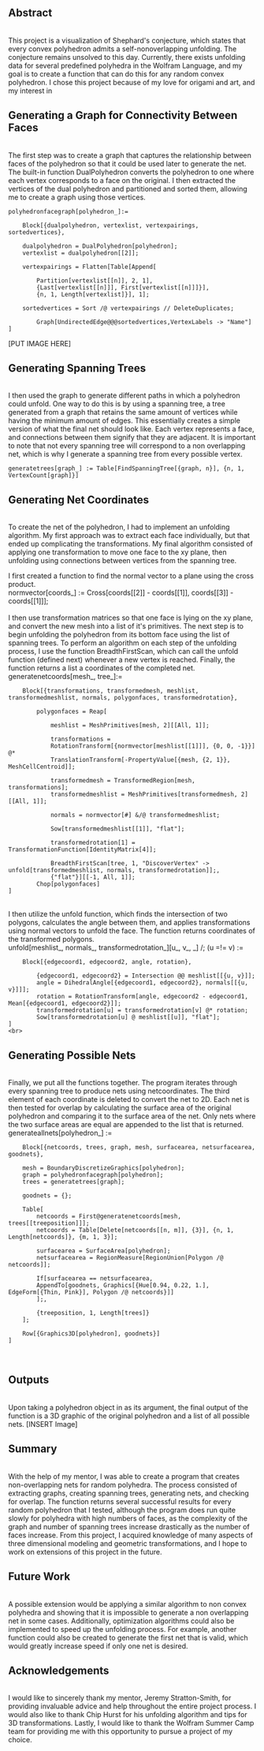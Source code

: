 ## Abstract
<br>
This project is a visualization of Shephard's conjecture, which states that every convex polyhedron admits a self-nonoverlapping unfolding. The conjecture remains unsolved to this day. Currently, there exists unfolding data for several predefined polyhedra in the Wolfram Language, and my goal is to create a function that can do this for any random convex polyhedron. I chose this project because of my love for origami and art, and my interest in 

## Generating a Graph for Connectivity Between Faces
<br>
The first step was to create a graph that captures the relationship between faces of the polyhedron so that it could be used later to generate the net. The built-in function DualPolyhedron converts the polyhedron to one where each vertex corresponds to a face on the original. I then extracted the vertices of the dual polyhedron and partitioned and sorted them, allowing me to create a graph using those vertices.

	polyhedronfacegraph[polyhedron_]:= 
    
		Block[{dualpolyhedron, vertexlist, vertexpairings, sortedvertices},

		dualpolyhedron = DualPolyhedron[polyhedron];  
		vertexlist = dualpolyhedron[[2]];   

		vertexpairings = Flatten[Table[Append[

			Partition[vertexlist[[n]], 2, 1], 
			{Last[vertexlist[[n]]], First[vertexlist[[n]]]}],  
			{n, 1, Length[vertexlist]}], 1];

		sortedvertices = Sort /@ vertexpairings // DeleteDuplicates; 

	        Graph[UndirectedEdge@@@sortedvertices,VertexLabels -> "Name"] 
    ]
    
[PUT IMAGE HERE]

## Generating Spanning Trees 
<br>
I then used the graph to generate different paths in which a polyhedron could unfold. One way to do this is by using a spanning tree, a tree generated from a graph that retains the same amount of vertices while having the minimum amount of edges. This essentially creates a simple version of what the final net should look like. Each vertex represents a face, and connections between them signify that they are adjacent. It is important to note that not every spanning tree will correspond to a non overlapping net, which is why I generate a spanning tree from every possible vertex.

	generatetrees[graph_] := Table[FindSpanningTree[{graph, n}], {n, 1, VertexCount[graph]}]
	
## Generating Net Coordinates
<br>
To create the net of the polyhedron, I had to implement an unfolding algorithm. My first approach was to extract each face individually, but that ended up complicating the transformations. My final algorithm consisted of applying one transformation to move one face to the xy plane, then unfolding using connections between vertices from the spanning tree. 

I first created a function to find the normal vector to a plane using the cross product.
<br>
	normvector[coords_] := Cross[coords[[2]] - coords[[1]], coords[[3]] - coords[[1]]];  
<br>
I then use transformation matrices so that one face is lying on the xy plane, and convert the new mesh into a list of it's primitives. The next step is to begin unfolding the polyhedron from its bottom face using the list of spanning trees. To perform an algorithm on each step of the unfolding process, I use the function BreadthFirstScan, which can call the unfold function (defined next) whenever a new vertex is reached. Finally, the function returns a list a coordinates of the completed net.
   <br> 
	generatenetcoords[mesh_, tree_]:=
    
		Block[{transformations, transformedmesh, meshlist, transformedmeshlist, normals, polygonfaces, transformedrotation},

			polygonfaces = Reap[

				meshlist = MeshPrimitives[mesh, 2][[All, 1]];

				transformations =      
				RotationTransform[{normvector[meshlist[[1]]], {0, 0, -1}}] @*   
				TranslationTransform[-PropertyValue[{mesh, {2, 1}}, MeshCellCentroid]];  

				transformedmesh = TransformedRegion[mesh, transformations];      
				transformedmeshlist = MeshPrimitives[transformedmesh, 2][[All, 1]];     

				normals = normvector[#] &/@ transformedmeshlist;    

				Sow[transformedmeshlist[[1]], "flat"];

				transformedrotation[1] = TransformationFunction[IdentityMatrix[4]];

				BreadthFirstScan[tree, 1, "DiscoverVertex" -> unfold[transformedmeshlist, normals, transformedrotation]];,  
				{"flat"}][[-1, All, 1]];
			Chop[polygonfaces]
	]
<br>	
I then utilize the unfold function, which finds the intersection of two polygons, calculates the angle between them, and applies transformations using normal vectors to unfold the face. The function returns coordinates of the transformed polygons.
<br>
	unfold[meshlist_, normals_, transformedrotation_][u_, v_, _] /; (u =!= v) :=

		Block[{edgecoord1, edgecoord2, angle, rotation},

			{edgecoord1, edgecoord2} = Intersection @@ meshlist[[{u, v}]]; 
			angle = DihedralAngle[{edgecoord1, edgecoord2}, normals[[{u, v}]]];
			rotation = RotationTransform[angle, edgecoord2 - edgecoord1, Mean[{edgecoord1, edgecoord2}]];
			transformedrotation[u] = transformedrotation[v] @* rotation;
			Sow[transformedrotation[u] @ meshlist[[u]], "flat"];
	]
    <br>
    
## Generating Possible Nets
<br>
Finally, we put all the functions together. The program iterates through every spanning tree to produce nets using netcoordinates. The third element of each coordinate is deleted to convert the net to 2D. Each net is then tested for overlap by calculating the surface area of the original polyhedron and comparing it to the surface area of the net. Only nets where the two surface areas are equal are appended to the list that is returned. 
<br>
	generateallnets[polyhedron_] := 
    
	    Block[{netcoords, trees, graph, mesh, surfacearea, netsurfacearea, goodnets},

	    mesh = BoundaryDiscretizeGraphics[polyhedron];   
	    graph = polyhedronfacegraph[polyhedron];
	    trees = generatetrees[graph];

	    goodnets = {};   

	    Table[     
		    netcoords = First@generatenetcoords[mesh, trees[[treeposition]]];    
		    netcoords = Table[Delete[netcoords[[n, m]], {3}], {n, 1, Length[netcoords]}, {m, 1, 3}];        

		    surfacearea = SurfaceArea[polyhedron];
		    netsurfacearea = RegionMeasure[RegionUnion[Polygon /@ netcoords]];

		    If[surfacearea == netsurfacearea,             
		    AppendTo[goodnets, Graphics[{Hue[0.94, 0.22, 1.], EdgeForm[{Thin, Pink}], Polygon /@ netcoords}]]        
		    ];,  

		    {treeposition, 1, Length[trees]} 
	    ];    

	    Row[{Graphics3D[polyhedron], goodnets}]
	]
<br>

## Outputs
<br>
Upon taking a polyhedron object in as its argument, the final output of the function is a 3D graphic of the original polyhedron and a list of all possible nets.
[INSERT Image]

## Summary 
<br>
With the help of my mentor, I was able to create a program that creates non-overlapping nets for random polyhedra. The process consisted of extracting graphs, creating spanning trees, generating nets, and checking for overlap. The function returns several successful results for every random polyhedron that I tested, although the program does run quite slowly for polyhedra with high numbers of faces, as the complexity of the graph and number of spanning trees increase drastically as the number of faces increase. From this project, I acquired knowledge of many aspects of three dimensional modeling and geometric transformations, and I hope to work on extensions of this project in the future.

## Future Work
<br>
A possible extension would be applying a similar algorithm to non convex polyhedra and showing that it is impossible to generate a non overlapping net in some cases. Additionally, optimization algorithms could also be implemented to speed up the unfolding process. For example, another function could also be created to generate the first net that is valid, which would greatly increase speed if only one net is desired.

## Acknowledgements
<br>
I would like to sincerely thank my mentor, Jeremy Stratton-Smith, for providing invaluable advice and help throughout the entire project process. I would also like to thank Chip Hurst for his unfolding algorithm and tips for 3D transformations. Lastly, I would like to thank the Wolfram Summer Camp team for providing me with this opportunity to pursue a project of my choice.
